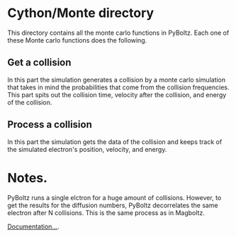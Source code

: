# Cython/Monte directory

This directory contains all the monte carlo functions in PyBoltz. Each one of these Monte carlo functions does the following. 

## Get a collision

In this part the simulation generates a collision by a monte carlo simulation that takes in mind the probabilities that come from the collision frequencies. This part spits out the collision time, velocity after the collision, and energy of the collision. 

## Process a collision

In this part the simulation gets the data of the collision and keeps track of the simulated electron's position, velocity, and energy. 

# Notes. 
PyBoltz runs a single elctron for a huge amount of collisions. However, to get the results for the diffusion numbers, PyBoltz decorrelates the same electron after N collisions. This is the same process as in Magboltz.

[Documentation...](https://uta-rest.github.io/PyBoltz-Documentation/html/Monte.html).
